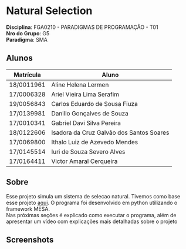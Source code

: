 # Natural Selection

**Disciplina**: FGA0210 - PARADIGMAS DE PROGRAMAÇÃO - T01 <br>
**Nro do Grupo**: G5<br>
**Paradigma**: SMA<br>

## Alunos
|Matrícula|Aluno                                   |
|---------|----------------------------------------|
|18/0011961|Aline Helena Lermen                     |
|17/0006328|Ariel Vieira Lima Serafim               |
|19/0056843|Carlos Eduardo de Sousa Fiuza           |
|17/0139981|Danillo Gonçalves de Souza              |
|17/0010341|Gabriel Davi Silva Pereira              |
|18/0122606|Isadora da Cruz Galvão dos Santos Soares|
|17/0069800|Ithalo Luiz de Azevedo Mendes           |
|17/0145514|Iuri de Souza Severo Alves              |
|17/0164411|Victor Amaral Cerqueira                 |

## Sobre 
Esse projeto simula um sistema de selecao natural. Tivemos como base esse projeto [aqui](https://www.youtube.com/watch?v=0ZGbIKd0XrM&t=9s&ab_channel=Primer). O programa foi desenvolvido em python utilizando o framework MESA.  
Nas próximas seções é explicado como executar o programa, além de apresentar um vídeo com explicações mais detalhadas sobre o projeto

## Screenshots
